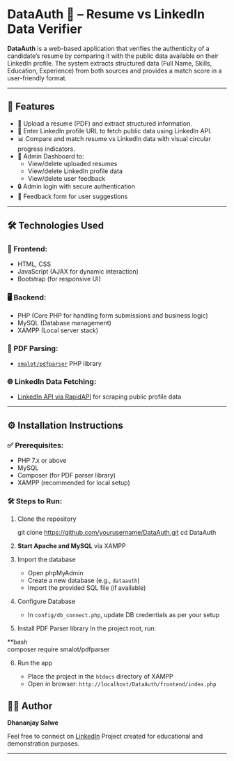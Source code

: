 # DataAuth 🔐 – Resume vs LinkedIn Data Verifier

**DataAuth** is a web-based application that verifies the authenticity of a candidate’s resume by comparing it with the public data available on their LinkedIn profile. The system extracts structured data (Full Name, Skills, Education, Experience) from both sources and provides a match score in a user-friendly format.

---

## 🚀 Features

- 📝 Upload a resume (PDF) and extract structured information.
- 🔗 Enter LinkedIn profile URL to fetch public data using LinkedIn API.
- 📊 Compare and match resume vs LinkedIn data with visual circular progress indicators.
- 📁 Admin Dashboard to:
  - View/delete uploaded resumes
  - View/delete LinkedIn profile data
  - View/delete user feedback
- 🔒 Admin login with secure authentication
- 💬 Feedback form for user suggestions

---

## 🛠️ Technologies Used

### 🔧 Frontend:
- HTML, CSS
- JavaScript (AJAX for dynamic interaction)
- Bootstrap (for responsive UI)

### 🖥 Backend:
- PHP (Core PHP for handling form submissions and business logic)
- MySQL (Database management)
- XAMPP (Local server stack)

### 📄 PDF Parsing:
- [`smalot/pdfparser`](https://github.com/smalot/pdfparser) PHP library

### 🌐 LinkedIn Data Fetching:
- [LinkedIn API via RapidAPI](https://rapidapi.com/) for scraping public profile data

---

## ⚙️ Installation Instructions

### ✅ Prerequisites:
- PHP 7.x or above
- MySQL
- Composer (for PDF parser library)
- XAMPP (recommended for local setup)

### 🛠️ Steps to Run:

1. Clone the repository 
 
   git clone https://github.com/yourusername/DataAuth.git
   cd DataAuth


2. **Start Apache and MySQL** via XAMPP

3. Import the database

   * Open phpMyAdmin
   * Create a new database (e.g., `dataauth`)
   * Import the provided SQL file (if available)

4. Configure Database

   * In `config/db_connect.php`, update DB credentials as per your setup

5. Install PDF Parser library
   In the project root, run:

  **bash
  <br>
   composer require smalot/pdfparser


6. Run the app

   * Place the project in the `htdocs` directory of XAMPP
   * Open in browser: `http://localhost/DataAuth/frontend/index.php`


## 🙋‍♂️ Author

**Dhananjay Salwe**

Feel free to connect on [LinkedIn](www.linkedin.com/in/dhananjay-salwe)
Project created for educational and demonstration purposes.

---


